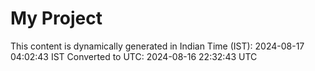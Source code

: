 # My Project

This content is dynamically generated in Indian Time (IST): 2024-08-17 04:02:43 IST
Converted to UTC: 2024-08-16 22:32:43 UTC
